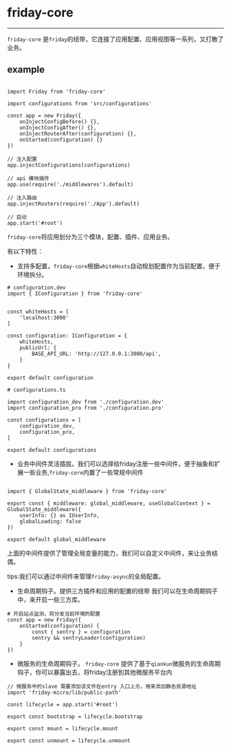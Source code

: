 

# friday-core 
--- 
`friday-core` 是`friday`的纽带，它连接了应用配置、应用视图等一系列，又打散了业务。


## example 

```

import Friday from 'friday-core'

import configurations from 'src/configurations'

const app = new Friday({
	onInjectConfigBefore() {},
    onInjectConfigAfter() {},
    onInjectRouterAfter(configuration) {},
    onStarted(configuration) {}
})

// 注入配置
app.injectConfigurations(configurations)

// api 模块插件
app.use(require('./middlewares').default)

// 注入路由
app.injectRouters(require('./App').default)

// 启动
app.start('#root')

```
`friday-core`将应用划分为三个模块，配置、插件、应用业务。

有以下特性：
- 支持多配置，`friday-core`根据`whiteHosts`自动规划配置作为当前配置，便于环境拆分。
```
# configuration.dev
import { IConfiguration } from 'friday-core'


const whiteHosts = [
	'localhost:3000'
]

const configuration: IConfiguration = {
	whiteHosts,
	publicUrl: {
		BASE_API_URL: 'http://127.0.0.1:3000/api',
	}
}

export default configuration
```

```
# configurations.ts

import configuration_dev from './configuration.dev'
import configuration_pro from './configuration.pro'

const configurations = [
	configuration_dev,
	configuration_pro,
]

export default configurations

```
- 业务中间件灵活插拔。我们可以选择给friday注册一些中间件，便于抽象和扩展一些业务,`friday-core`内置了一些常规中间件


```

import { GlobalState_middleware } from 'friday-core'

export const { middleware: global_middleware, useGlobalContext } = GlobalState_middleware({ 
	userInfo: {} as IUserInfo,
	globalLoading: false
})

export default global_middleware

```
上面的中间件提供了管理全局变量的能力，我们可以自定义中间件，来让业务结偶。

tips:我们可以通过中间件来管理`friday-async`的全局配置。

- 生命周期钩子。提供三方插件和应用的配置的纽带
我们可以在生命周期钩子中，来开启一些三方库。
```
# 开启站点监测，将分发当前环境的配置
const app = new Friday({
	onStarted(configuration) {
		const { sentry } = configuration
		sentry && sentryLoader(configuration)
	}
})
```

- 微服务的生命周期钩子。
`friday-core` 提供了基于`qiankun`微服务的生命周期钩子，你可以暴露出去，将friday注册到其他微服务平台内

```
// 微服务中的slave 需要添加该文件在entry 入口上方，用来添加静态资源地址
import 'friday-micro/lib/public-path'

const lifecycle = app.start('#root')

export const bootstrap = lifecycle.bootstrap

export const mount = lifecycle.mount

export const unmount = lifecycle.unmount

```





